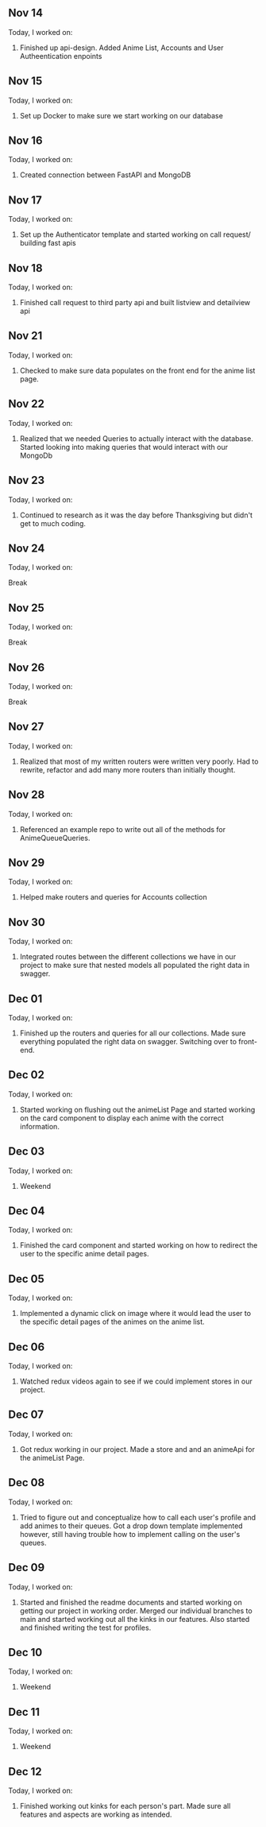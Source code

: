 ## Nov 14

Today, I worked on:

1. Finished up api-design. Added Anime List, Accounts and User Autheentication enpoints 

## Nov 15

Today, I worked on:

1. Set up Docker to make sure we start working on our database

## Nov 16

Today, I worked on:

1. Created connection between FastAPI and MongoDB

## Nov 17

Today, I worked on:

1. Set up the Authenticator template and started working on call request/ building fast apis

## Nov 18

Today, I worked on:

1. Finished call request to third party api and built listview and detailview api

## Nov 21

Today, I worked on:

1. Checked to make sure data populates on the front end for the anime list page.

## Nov 22

Today, I worked on:

1. Realized that we needed Queries to actually interact with the database. Started looking into making queries that would interact with our MongoDb 

## Nov 23

Today, I worked on:

1. Continued to research as it was the day before Thanksgiving but didn't get to much coding.

## Nov 24

Today, I worked on:

Break

## Nov 25

Today, I worked on:

Break

## Nov 26

Today, I worked on:

Break

## Nov 27

Today, I worked on:

1. Realized that most of my written routers were written very poorly. Had to rewrite, refactor and add many more routers than initially thought.

## Nov 28

Today, I worked on:

1. Referenced an example repo to write out all of the methods for AnimeQueueQueries.

## Nov 29

Today, I worked on:

1. Helped make routers and queries for Accounts collection  

## Nov 30

Today, I worked on:

1. Integrated routes between the different collections we have in our project to make sure that nested models all populated the right data in swagger.

## Dec 01

Today, I worked on:

1. Finished up the routers and queries for all our collections. Made sure everything populated the right data on swagger. Switching over to front-end. 

## Dec 02

Today, I worked on: 

1. Started working on flushing out the animeList Page and started working on the card component to display each anime with the correct information.


## Dec 03

Today, I worked on: 

1. Weekend

## Dec 04

Today, I worked on:

1. Finished the card component and started working on how to redirect the user to the specific anime detail pages. 

## Dec 05

Today, I worked on:

1. Implemented a dynamic click on image where it would lead the user to the specific detail pages of the animes on the anime list.

## Dec 06

Today, I worked on:

1. Watched redux videos again to see if we could implement stores in our project.

## Dec 07

Today, I worked on:

1. Got redux working in our project. Made a store and and an animeApi for the animeList Page.

## Dec 08

Today, I worked on:

1. Tried to figure out and conceptualize how to call each user's profile and add animes to their queues. Got a drop down template implemented however, still having trouble how to implement calling on the user's queues.

## Dec 09

Today, I worked on:

1. Started and finished the readme documents and started working on getting our project in working order. Merged our individual branches to main and started working out all the kinks in our features. Also started and finished writing the test for profiles.

## Dec 10

Today, I worked on: 

1. Weekend

## Dec 11

Today, I worked on: 

1. Weekend

## Dec 12

Today, I worked on:

1. Finished working out kinks for each person's part. Made sure all features and aspects are working as intended.